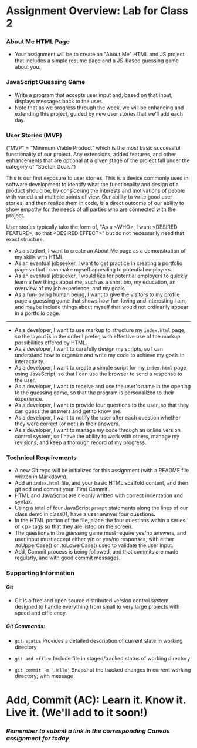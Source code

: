 # Assignment Overview: Lab for Class 2

### About Me HTML Page
- Your assignment will be to create an "About Me" HTML and JS project that includes a simple resumé page and a JS-based guessing game about you.

### JavaScript Guessing Game
- Write a program that accepts user input and, based on that input, displays messages back to the user.
- Note that as we progress through the week, we will be enhancing and extending this project, guided by new user stories that we'll add each day.

### User Stories (MVP)

("MVP" = "Minimum Viable Product" which is the most basic successful functionality of our project. Any extensions, added features, and other enhancements that are optional at a given stage of the project fall under the category of "Stretch Goals.")

This is our first exposure to user stories. This is a device commonly used in software development to identify what the functionality and design of a product should be, by considering the interests and motivations of people with varied and multiple points of view. Our ability to write good user stories, and then realize them in code, is a direct outcome of our ability to show empathy for the needs of all parties who are connected with the project.

User stories typically take the form of, "As a \<WHO>, I want \<DESIRED FEATURE>, so that \<DESIRED EFFECT>" but do not necessarily need that exact structure.

- As a student, I want to create an About Me page as a demonstration of my skills with HTML.
- As an eventual jobseeker, I want to get practice in creating a portfolio page so that I can make myself appealing to potential employers.
- As an eventual jobseeker, I would like for potential employers to quickly learn a few things about me, such as a short bio, my education, an overview of my job experience, and my goals.
- As a fun-loving human being, I want to give the visitors to my profile page a guessing game that shows how fun-loving and interesting I am, and maybe include things about myself that would not ordinarily appear in a portfolio page.

----

- As a developer, I want to use markup to structure my `index.html` page, so the layout is in the order I prefer, with effective use of the markup possibilities offered by HTML.
- As a developer, I want to carefully design my scripts, so I can understand how to organize and write my code to achieve my goals in interactivity.
- As a developer, I want to create a simple script for my `index.html` page using JavaScript, so that I can use the browser to send a response to the user.
- As a developer, I want to receive and use the user's name in the opening to the guessing game, so that the program is personalized to their experience.
- As a developer, I want to provide four questions to the user, so that they can guess the answers and get to know me.
- As a developer, I want to notify the user after each question whether they were correct (or not!) in their answers.
- As a developer, I want to manage my code through an online version control system, so I have the ability to work with others, manage my revisions, and keep a thorough record of my progress.

### Technical Requirements

- A new Git repo will be initialized for this assignment (with a README file written in Markdown).
- Add an `index.html` file, and your basic HTML scaffold content, and then git add and commit your 'First Commit'.
- HTML and JavaScript are cleanly written with correct indentation and syntax.
- Using a total of four JavaScript `prompt` statements along the lines of our class demo in class01, have a user answer four questions.
- In the HTML portion of the file, place the four questions within a series of \<p> tags so that they are listed on the screen.
- The questions in the guessing game must require yes/no answers, and user input must accept either y/n or yes/no responses, with either .toUpperCase() or .toLowerCase() used to validate the user input.
- Add, Commit process is being followed, and that commits are made regularly, and with good commit messages.


### Supporting Information

#### Git

- Git is a free and open source distributed version control system designed to handle everything from small to very large projects with speed and efficiency.

##### Git Commands:

- `git status`              Provides a detailed description of current state in working directory

- `git add <file>`          Include file in staged/tracked status of working directory

- `git commit -m 'Hello'`   Snapshot the tracked changes in current working directory; with message

# Add, Commit (AC): Learn it. Know it. Live it. (We'll add to it soon!)

### *Remember to submit a link in the corresponding Canvas assignment for today*
